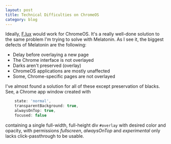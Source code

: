 ```yaml
---
layout: post
title: Technical Difficulties on ChromeOS
category: blog
---
```


Ideally, [F.lux](https://justgetflux.com) would work for ChromeOS. It's a really well-done solution to the same problem I'm trying to solve with Melatonin. As I see it, the biggest defects of Melatonin are the following:

- Delay before overlaying a new page
- The Chrome interface is not overlayed
- Darks aren't preserved (overlay)
- ChromeOS applications are mostly unaffected
- Some, Chrome-specific pages are not overlayed

I've almost found a solution for all of these except preservation of blacks. See, a Chrome app window created with 

```javascript
    state: 'normal',
    transparentBackground: true,
    alwaysOnTop: true,
    focused: false
```

containing a single full-width, full-height div `#overlay` with desired color and opacity, with permissions *fullscreen*, *alwaysOnTop* and *experimental* only lacks click-passthrough to be usable.

